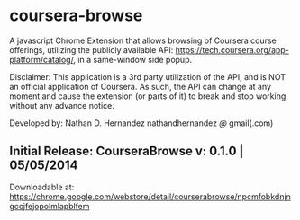 coursera-browse
===============

A javascript Chrome Extension that allows browsing of Coursera 
course offerings, utilizing the publicly available API:
https://tech.coursera.org/app-platform/catalog/, in a same-window
side popup.

Disclaimer: This application is a 3rd party utilization
of the API, and is NOT an official application of Coursera.
As such, the API can change at any moment and cause the 
extension (or parts of it) to break and stop working without
any advance notice.  

Developed by: Nathan D. Hernandez
			  nathandhernandez _@_ gmail(.com)

Initial Release:  CourseraBrowse v: 0.1.0	|	05/05/2014
----------------------------------------------------------
Downloadable at:
https://chrome.google.com/webstore/detail/courserabrowse/npcmfobkdnjngccjfejopolmlapblfem			  
